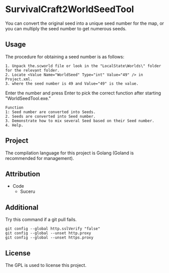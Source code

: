 # SurvivalCraft2WorldSeedTool
You can convert the original seed into a unique seed number for the map, or you can multiply the seed number to get numerous seeds.
## Usage
The procedure for obtaining a seed number is as follows:

```
1. Unpack the.scworld file or look in the "LocalState\Worlds\" folder for the relevant folder.
2. Locate <Value Name="WorldSeed" Type="int" Value="49" /> in Project.xml.
3. where the seed number is 49 and Value="49" is the value.
```

Enter the number and press Enter to pick the correct function after starting "WorldSeedTool.exe."

```
Function 
1: Seed number are converted into Seeds.
2. Seeds are converted into Seed number.
3. Demonstrate how to mix several Seed based on their Seed number.
4. Help.
```
## Project
The compilation language for this project is Golang (Goland is recommended for management).
## Attribution
- Code
    - Suceru
## Additional
Try this command if a git pull fails.
```
git config --global http.sslVerify "false"
git config --global --unset http.proxy
git config --global --unset https.proxy
```
## License
The GPL is used to license this project.
